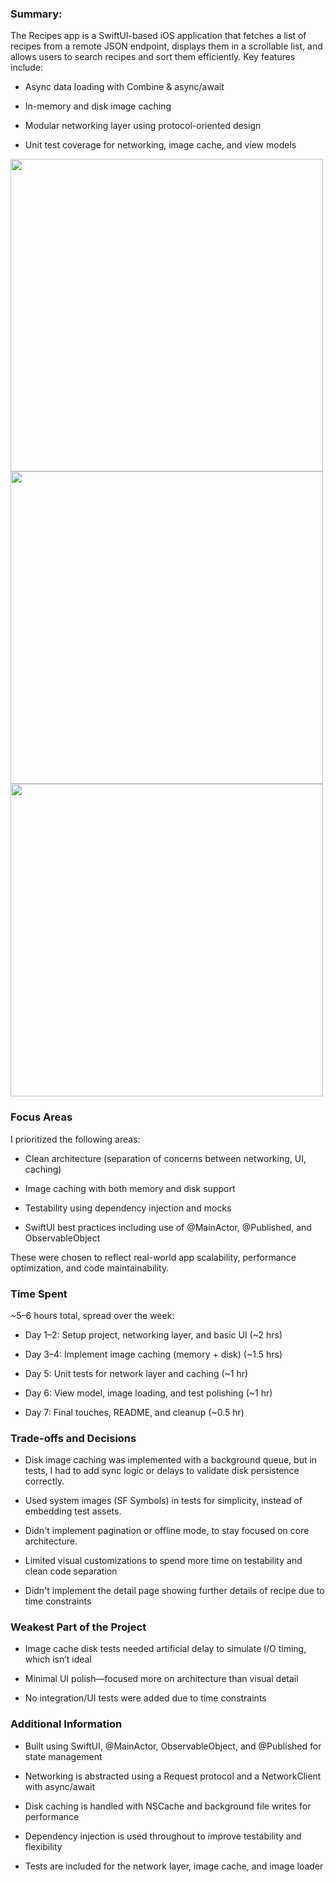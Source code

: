 ### Summary:
The Recipes app is a SwiftUI-based iOS application that fetches a list of recipes from a remote JSON endpoint, displays them in a scrollable list, and allows users to search recipes and sort them efficiently. Key features include:

- Async data loading with Combine & async/await

- In-memory and disk image caching

- Modular networking layer using protocol-oriented design

- Unit test coverage for networking, image cache, and view models

<img height="500" src=https://github.com/user-attachments/assets/413d78c7-17db-4ef7-9945-4606b4e5a3b4>
<img height="500" src=https://github.com/user-attachments/assets/af441af6-bc6a-4f09-a6a9-8e13618d1d0c>
<img height="500" src=https://github.com/user-attachments/assets/6e2f1ac5-2dfa-4c9e-a098-ddc82b44f954>

### Focus Areas
I prioritized the following areas:

- Clean architecture (separation of concerns between networking, UI, caching)

- Image caching with both memory and disk support

- Testability using dependency injection and mocks

- SwiftUI best practices including use of @MainActor, @Published, and ObservableObject

These were chosen to reflect real-world app scalability, performance optimization, and code maintainability.

### Time Spent
~5–6 hours total, spread over the week:

- Day 1–2: Setup project, networking layer, and basic UI (~2 hrs)

- Day 3–4: Implement image caching (memory + disk) (~1.5 hrs)

- Day 5: Unit tests for network layer and caching (~1 hr)

- Day 6: View model, image loading, and test polishing (~1 hr)

- Day 7: Final touches, README, and cleanup (~0.5 hr)

### Trade-offs and Decisions
- Disk image caching was implemented with a background queue, but in tests, I had to add sync logic or delays to validate disk persistence correctly.

- Used system images (SF Symbols) in tests for simplicity, instead of embedding test assets.

- Didn't implement pagination or offline mode, to stay focused on core architecture.

- Limited visual customizations to spend more time on testability and clean code separation

- Didn't implement the detail page showing further details of recipe due to time constraints

### Weakest Part of the Project
- Image cache disk tests needed artificial delay to simulate I/O timing, which isn’t ideal

- Minimal UI polish—focused more on architecture than visual detail

- No integration/UI tests were added due to time constraints

### Additional Information
- Built using SwiftUI, @MainActor, ObservableObject, and @Published for state management

- Networking is abstracted using a Request protocol and a NetworkClient with async/await

- Disk caching is handled with NSCache and background file writes for performance

- Dependency injection is used throughout to improve testability and flexibility

- Tests are included for the network layer, image cache, and image loader
